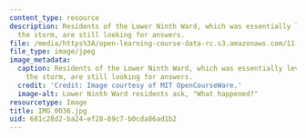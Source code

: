```yaml
---
content_type: resource
description: Residents of the Lower Ninth Ward, which was essentially leveled during
  the storm, are still looking for answers.
file: /media/https%3A/open-learning-course-data-rc.s3.amazonaws.com/11-945-katrina-practicum-spring-2006/681c28d2ba24ef2869c7b0cda86ad1b2_IMG_0036.jpg
file_type: image/jpeg
image_metadata:
  caption: Residents of the Lower Ninth Ward, which was essentially leveled during
    the storm, are still looking for answers.
  credit: 'Credit: Image courtesy of MIT OpenCourseWare.'
  image-alt: Lower Ninth Ward residents ask, "What happened?"
resourcetype: Image
title: IMG_0036.jpg
uid: 681c28d2-ba24-ef28-69c7-b0cda86ad1b2
---
```

